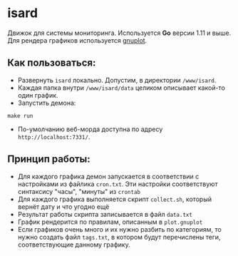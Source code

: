 isard
=====

Движок для системы мониторинга. Используется **Go** версии 1.11 и выше. 
Для рендера графиков используется [gnuplot](http://www.gnuplotting.org/plotting-data/).

Как пользоваться:
-----------------

* Развернуть ``isard`` локально. Допустим, в директории ``/www/isard``.
* Каждая папка внутри ``/www/isard/data`` целиком описывает какой-то один график. 
* Запустить демона: 
```
make run
```
* По-умолчанию веб-морда доступна по адресу ``http://localhost:7331/``.

Принцип работы:
---------------

* Для каждого графика демон запускается в соответствии с настройками из файлика ``cron.txt``. Эти настройки 
соответствуют синтаксису "часы", "минуты" из ``crontab``
* Для каждого графика выполняется скрипт ``collect.sh``, который вернёт дату и что угодно ещё
* Результат работы скрипта записывается в файл ``data.txt``
* График рендерится по правилам, описанным в ``plot.gnuplot``
* Если графиков очень много и их нужно разбить по категориям, то нужно создать файл ``tags.txt``, в котором 
будут перечислены теги, соответствующие данному графику.

